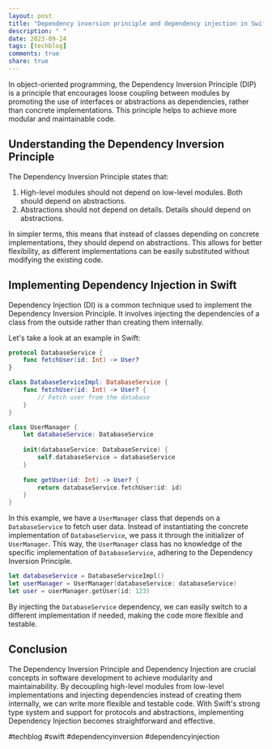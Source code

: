```yaml
---
layout: post
title: "Dependency inversion principle and dependency injection in Swift"
description: " "
date: 2023-09-24
tags: [techblog]
comments: true
share: true
---
```


In object-oriented programming, the Dependency Inversion Principle (DIP) is a principle that encourages loose coupling between modules by promoting the use of interfaces or abstractions as dependencies, rather than concrete implementations. This principle helps to achieve more modular and maintainable code.

## Understanding the Dependency Inversion Principle

The Dependency Inversion Principle states that:

1. High-level modules should not depend on low-level modules. Both should depend on abstractions.
2. Abstractions should not depend on details. Details should depend on abstractions.

In simpler terms, this means that instead of classes depending on concrete implementations, they should depend on abstractions. This allows for better flexibility, as different implementations can be easily substituted without modifying the existing code.

## Implementing Dependency Injection in Swift

Dependency Injection (DI) is a common technique used to implement the Dependency Inversion Principle. It involves injecting the dependencies of a class from the outside rather than creating them internally.

Let's take a look at an example in Swift:

```swift
protocol DatabaseService {
    func fetchUser(id: Int) -> User?
}

class DatabaseServiceImpl: DatabaseService {
    func fetchUser(id: Int) -> User? {
        // Fetch user from the database
    }
}

class UserManager {
    let databaseService: DatabaseService
    
    init(databaseService: DatabaseService) {
        self.databaseService = databaseService
    }
    
    func getUser(id: Int) -> User? {
        return databaseService.fetchUser(id: id)
    }
}
```

In this example, we have a `UserManager` class that depends on a `DatabaseService` to fetch user data. Instead of instantiating the concrete implementation of `DatabaseService`, we pass it through the initializer of `UserManager`. This way, the `UserManager` class has no knowledge of the specific implementation of `DatabaseService`, adhering to the Dependency Inversion Principle.

```swift
let databaseService = DatabaseServiceImpl()
let userManager = UserManager(databaseService: databaseService)
let user = userManager.getUser(id: 123)
```

By injecting the `DatabaseService` dependency, we can easily switch to a different implementation if needed, making the code more flexible and testable.

## Conclusion

The Dependency Inversion Principle and Dependency Injection are crucial concepts in software development to achieve modularity and maintainability. By decoupling high-level modules from low-level implementations and injecting dependencies instead of creating them internally, we can write more flexible and testable code. With Swift's strong type system and support for protocols and abstractions, implementing Dependency Injection becomes straightforward and effective.

#techblog #swift #dependencyinversion #dependencyinjection